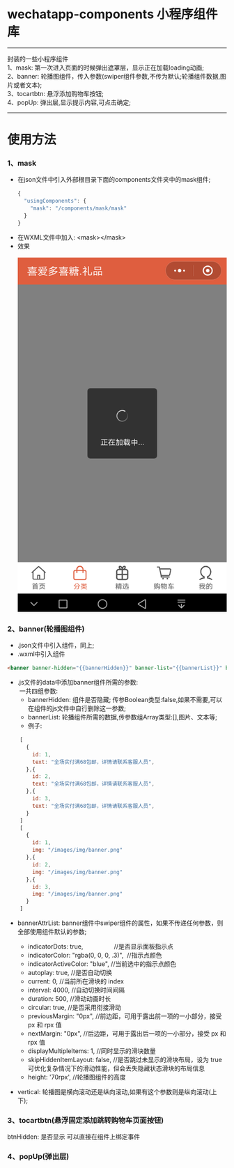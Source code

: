 # wechatapp-components 小程序组件库

********
封装的一些小程序组件<br>
1、mask: 第一次进入页面的时候弹出遮罩层，显示正在加载loading动画;<br>
2、banner: 轮播图组件，传入参数(swiper组件参数,不传为默认;轮播组件数据,图片或者文本);<br>
3、tocartbtn: 悬浮添加购物车按钮;<br>
4、popUp: 弹出层,显示提示内容,可点击确定;
********

# 使用方法
### 1、mask<br>
* 在json文件中引入外部根目录下面的components文件夹中的mask组件;<br>
  ```Javascript
  {
    "usingComponents": {
      "mask": "/components/mask/mask"
    }
  }
  ```
* 在WXML文件中加入: \<mask>\</mask>
* 效果<br>
  ![mask](https://github.com/FM2018/wechatapp-components/raw/master/img/mask.png)

### 2、banner(轮播图组件)
* .json文件中引入组件，同上;
* .wxml中引入组件<br>
```Html
<banner banner-hidden="{{bannerHidden}}" banner-list="{{bannerList}}" banner-attr-list="{{bannerAttrList}}" vertical="{{vertical}}"></banner>
```
* .js文件的data中添加banner组件所需的参数: <br>
  一共四组参数: <br>
	* bannerHidden: 组件是否隐藏; 传参Boolean类型:false,如果不需要,可以在组件的js文件中自行删除这一参数;
	* bannerList: 轮播组件所需的数据,传参数组Array类型:[],图片、文本等;
	* 例子: 
```Javascript
    [
      {
        id: 1,
        text: "全场实付满68包邮，详情请联系客服人员",
      },{
        id: 2,
        text: "全场实付满68包邮，详情请联系客服人员",
      },{
        id: 3,
        text: "全场实付满68包邮，详情请联系客服人员",
      }
    ]
    [
      {
        id: 1,
        img: "/images/img/banner.png" 
      },{
        id: 2,
        img: "/images/img/banner.png"
      },{
        id: 3,
        img: "/images/img/banner.png"
      }
    ]
``` 
    
 * bannerAttrList: banner组件中swiper组件的属性，如果不传递任何参数，则全部使用组件默认的参数;
 	- indicatorDots: true,                  //是否显示面板指示点
 	- indicatorColor: "rgba(0, 0, 0, .3)",  //指示点颜色 
 	- indicatorActiveColor: "blue",         //当前选中的指示点颜色
 	- autoplay: true,                       //是否自动切换
 	- current: 0,                           //当前所在滑块的 index
 	- interval: 4000,                       //自动切换时间间隔
 	- duration: 500,                        //滑动动画时长
 	- circular: true,                       //是否采用衔接滑动
 	- previousMargin: "0px",                //前边距，可用于露出前一项的一小部分，接受 px 和 rpx 值
 	- nextMargin: "0px",                    //后边距，可用于露出后一项的一小部分，接受 px 和 rpx 值
 	- displayMultipleItems: 1,              //同时显示的滑块数量
 	- skipHiddenItemLayout: false,          //是否跳过未显示的滑块布局，设为 true 可优化复杂情况下的滑动性能，但会丢失隐藏状态滑块的布局信息
 	- height: '70rpx',                      //轮播图组件的高度
 
 * vertical: 轮播图是横向滚动还是纵向滚动,如果有这个参数则是纵向滚动(上下);

### 3、tocartbtn(悬浮固定添加跳转购物车页面按钮)
<tocartbtn btn-hidden="{{btnHidden}}" bindtap=""><tocartbtn>
btnHidden: 是否显示
可以直接在组件上绑定事件
  
### 4、popUp(弹出层)

  
